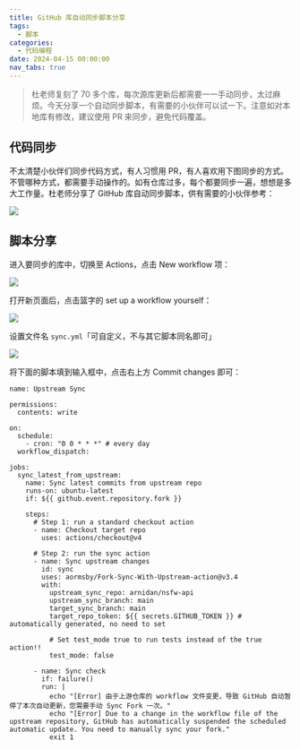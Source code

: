 ```yaml
---
title: GitHub 库自动同步脚本分享
tags:
  - 脚本
categories:
  - 代码编程
date: 2024-04-15 00:00:00
nav_tabs: true
---
```


> 杜老师复刻了 70 多个库，每次源库更新后都需要一一手动同步，太过麻烦。今天分享一个自动同步脚本，有需要的小伙伴可以试一下。注意如对本地库有修改，建议使用 PR 来同步，避免代码覆盖。

<!-- more -->

## 代码同步

不太清楚小伙伴们同步代码方式，有人习惯用 PR，有人喜欢用下图同步的方式。不管哪种方式，都需要手动操作的。如有仓库过多，每个都要同步一遍，想想是多大工作量。杜老师分享了 GitHub 库自动同步脚本，供有需要的小伙伴参考：

![](https://cdn.dusays.com/2024/04/697-1.jpg)

## 脚本分享

进入要同步的库中，切换至 Actions，点击 New workflow 项：

![](https://cdn.dusays.com/2024/04/697-2.jpg)

打开新页面后，点击篮字的 set up a workflow yourself：

![](https://cdn.dusays.com/2024/04/697-3.jpg)

设置文件名 `sync.yml`「可自定义，不与其它脚本同名即可」

![](https://cdn.dusays.com/2024/04/697-4.jpg)

将下面的脚本填到输入框中，点击右上方 Commit changes 即可：

```
name: Upstream Sync

permissions:
  contents: write

on:
  schedule:
    - cron: "0 0 * * *" # every day
  workflow_dispatch:

jobs:
  sync_latest_from_upstream:
    name: Sync latest commits from upstream repo
    runs-on: ubuntu-latest
    if: ${{ github.event.repository.fork }}

    steps:
      # Step 1: run a standard checkout action
      - name: Checkout target repo
        uses: actions/checkout@v4

      # Step 2: run the sync action
      - name: Sync upstream changes
        id: sync
        uses: aormsby/Fork-Sync-With-Upstream-action@v3.4
        with:
          upstream_sync_repo: arnidan/nsfw-api
          upstream_sync_branch: main
          target_sync_branch: main
          target_repo_token: ${{ secrets.GITHUB_TOKEN }} # automatically generated, no need to set

          # Set test_mode true to run tests instead of the true action!!
          test_mode: false

      - name: Sync check
        if: failure()
        run: |
          echo "[Error] 由于上游仓库的 workflow 文件变更，导致 GitHub 自动暂停了本次自动更新，您需要手动 Sync Fork 一次。"
          echo "[Error] Due to a change in the workflow file of the upstream repository, GitHub has automatically suspended the scheduled automatic update. You need to manually sync your fork."
          exit 1
```